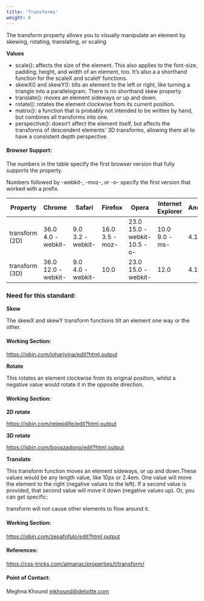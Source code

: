 ```yaml
---
title: 'Transforms'
weight: 8
---
```



<p>The transform property allows you to visually manipulate an element by skewing, rotating, translating, or scaling</p>
<p><strong>Values</strong><p>

<ul>
  <li>scale(): affects the size of the element. This also applies to the font-size, padding, height, and width of an element, too. It’s also a a shorthand function for the scaleX and scaleY functions.</li>
  <li>skewX() and skewY(): tilts an element to the left or right, like turning a triangle into a parallelogram. There is no shorthand skew property.</li>
  <li>translate(): moves an element sideways or up and down.</li>
  <li>rotate(): rotates the element clockwise from its current position.</li>
  <li>matrix(): a function that is probably not intended to be written by hand, but combines all transforms into one.</li>
  <li>perspective(): doesn’t affect the element itself, but affects the transforms of descendent elements' 3D transforms, allowing them all to have a consistent depth perspective.</li>
</ul>

<h4>Browser Support:</h4>
<p>The numbers in the table specify the first browser version that fully supports the property.</p>
<p>Numbers followed by -webkit-, -moz-, or -o- specify the first version that worked with a prefix.</p>
<table>
  <thead>
    <tr>
      <th>Property</th>
      <th>Chrome</th>
      <th>Safari</th>
      <th>Firefox</th>
      <th>Opera</th>
      <th>Internet Explorer</th>
      <th>Android</th>
      <th>iOS</th>
    </tr>
  </thead>
<tbody>
  <tr>
    <td>transform (2D)</td>
    <td>36.0<br/>4.0 -webkit-</td>
    <td>9.0<br/>3.2 -webkit-</td>
    <td>16.0<br/>3.5 -moz-</td>
    <td>23.0<br/>15.0 -webkit-<br/>10.5 -o-</td>
    <td>10.0<br/>9.0 -ms-</td>
    <td>4.1</td>
    <td>4</td>
  </tr>
  <tr>
    <td>transform (3D)</td>
    <td>36.0<br/>12.0 -webkit-</td>
    <td>9.0<br/>4.0 -webkit-</td>
    <td>10.0</td>
    <td>23.0<br/>15.0 -webkit-</td>
    <td>12.0</td>
    <td>4.1</td>
    <td>5</td>
  </tr>
</tbody>
</table>

<h3>Need for this standard:</h3>

<p><strong>Skew</strong><p>
<p>The skewX and skewY transform functions tilt an element one way or the other. </p>
<h4>Working Section:</h4>
<p><a href="https://jsbin.com/johariyina/edit?html,output">https://jsbin.com/johariyina/edit?html,output</a></p>

<p><strong>Rotate</strong><p>
<p>This rotates an element clockwise from its original position, whilst a negative value would rotate it in the opposite direction.</p>
<h4>Working Section:</h4>
<p><strong>2D rotate</strong><p>
<a href="https://jsbin.com/relepidife/edit?html,output">https://jsbin.com/relepidife/edit?html,output</a>
<p><strong>3D rotate</strong><p>
<a href="https://jsbin.com/bovazadono/edit?html,output">https://jsbin.com/bovazadono/edit?html,output</a>

<p><strong>Translate</strong><p>
<p>This transform function moves an element sideways, or up and down.These values would be any length value, like 10px or 2.4em. One value will move the element to the right (negative values to the left). If a second value is provided, that second value will move it down (negative values up). Or, you can get specific:</p>
<p>transform will not cause other elements to flow around it.</p>
<h4>Working Section:</h4>
<a href="https://jsbin.com/zepafofulo/edit?html,output">https://jsbin.com/zepafofulo/edit?html,output</a>

<h4>References:</h4>

https://css-tricks.com/almanac/properties/t/transform/

<h4>Point of Contact:</h4>

<p>Meghna Khound <a href="mailto:mkhound@deloitte.com">mkhound@deloitte.com</a></p>
